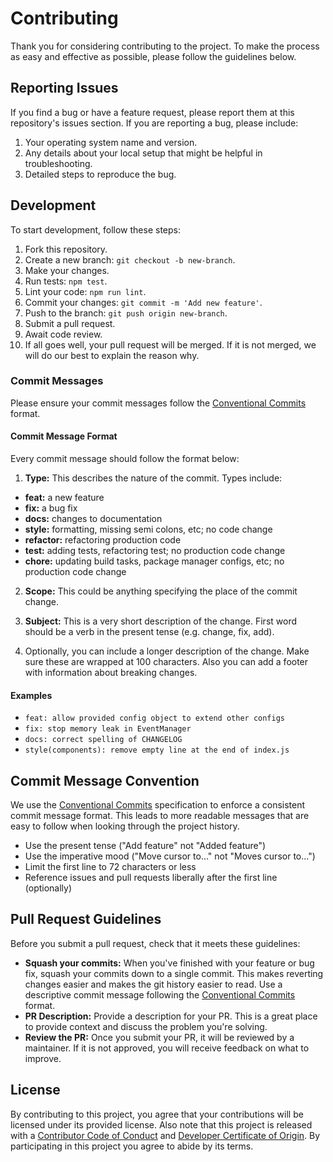 # Contributing

Thank you for considering contributing to the project. To make the process as easy and effective as possible, please follow the guidelines below.

## Reporting Issues

If you find a bug or have a feature request, please report them at this repository's issues section. If you are reporting a bug, please include:

1. Your operating system name and version.
2. Any details about your local setup that might be helpful in troubleshooting.
3. Detailed steps to reproduce the bug.

## Development

To start development, follow these steps:

1. Fork this repository.
2. Create a new branch: `git checkout -b new-branch`.
3. Make your changes.
4. Run tests: `npm test`.
5. Lint your code: `npm run lint`.
6. Commit your changes: `git commit -m 'Add new feature'`.
7. Push to the branch: `git push origin new-branch`.
8. Submit a pull request.
9. Await code review.
10. If all goes well, your pull request will be merged. If it is not merged, we will do our best to explain the reason why.

### Commit Messages

Please ensure your commit messages follow the [Conventional Commits](https://www.conventionalcommits.org/en/v1.0.0/) format.

#### Commit Message Format

Every commit message should follow the format below:

1. **Type:** This describes the nature of the commit. Types include:

- **feat:** a new feature
- **fix:** a bug fix
- **docs:** changes to documentation
- **style:** formatting, missing semi colons, etc; no code change
- **refactor:** refactoring production code
- **test:** adding tests, refactoring test; no production code change
- **chore:** updating build tasks, package manager configs, etc; no production code change

2. **Scope:** This could be anything specifying the place of the commit change.

3. **Subject:** This is a very short description of the change. First word should be a verb in the present tense (e.g. change, fix, add).

4. Optionally, you can include a longer description of the change. Make sure these are wrapped at 100 characters. Also you can add a footer with information about breaking changes.

#### Examples

- `feat: allow provided config object to extend other configs`
- `fix: stop memory leak in EventManager`
- `docs: correct spelling of CHANGELOG`
- `style(components): remove empty line at the end of index.js`

## Commit Message Convention

We use the [Conventional Commits](https://www.conventionalcommits.org/en/v1.0.0/) specification to enforce a consistent commit message format. This leads to more readable messages that are easy to follow when looking through the project history.

- Use the present tense ("Add feature" not "Added feature")
- Use the imperative mood ("Move cursor to..." not "Moves cursor to...")
- Limit the first line to 72 characters or less
- Reference issues and pull requests liberally after the first line (optionally)

## Pull Request Guidelines

Before you submit a pull request, check that it meets these guidelines:

- **Squash your commits:** When you've finished with your feature or bug fix, squash your commits down to a single commit. This makes reverting changes easier and makes the git history easier to read. Use a descriptive commit message following the [Conventional Commits](https://www.conventionalcommits.org/en/v1.0.0/) format.
- **PR Description:** Provide a description for your PR. This is a great place to provide context and discuss the problem you're solving.
- **Review the PR:** Once you submit your PR, it will be reviewed by a maintainer. If it is not approved, you will receive feedback on what to improve.

## License

By contributing to this project, you agree that your contributions will be licensed under its provided license. Also note that this project is released with a [Contributor Code of Conduct](CODE_OF_CONDUCT.md) and [Developer Certificate of Origin](DCO.md). By participating in this project you agree to abide by its terms.
